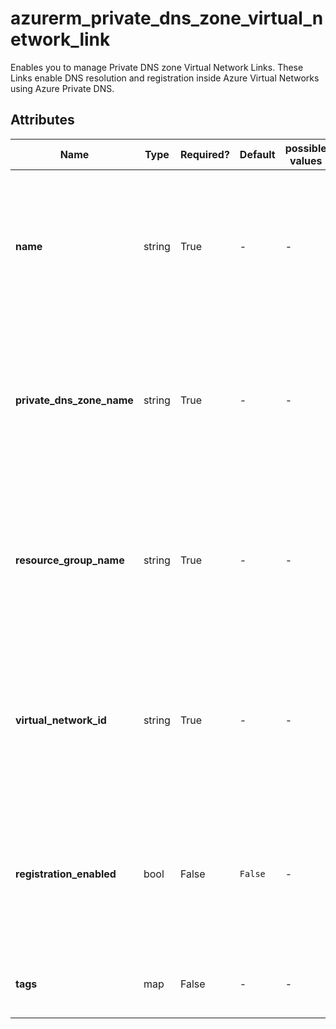 # azurerm_private_dns_zone_virtual_network_link

Enables you to manage Private DNS zone Virtual Network Links. These Links enable DNS resolution and registration inside Azure Virtual Networks using Azure Private DNS.

## Attributes

| Name | Type | Required? | Default  | possible values | Description |
| ---- | ---- | --------- | -------- | ----------- | ----------- |
| **name** | string | True | -  |  -  | The name of the Private DNS Zone Virtual Network Link. Changing this forces a new resource to be created. | 
| **private_dns_zone_name** | string | True | -  |  -  | The name of the Private DNS zone (without a terminating dot). Changing this forces a new resource to be created. | 
| **resource_group_name** | string | True | -  |  -  | Specifies the resource group where the Private DNS Zone exists. Changing this forces a new resource to be created. | 
| **virtual_network_id** | string | True | -  |  -  | The ID of the Virtual Network that should be linked to the DNS Zone. Changing this forces a new resource to be created. | 
| **registration_enabled** | bool | False | `False`  |  -  | Is auto-registration of virtual machine records in the virtual network in the Private DNS zone enabled? Defaults to `false`. | 
| **tags** | map | False | -  |  -  | A mapping of tags to assign to the resource. | 

